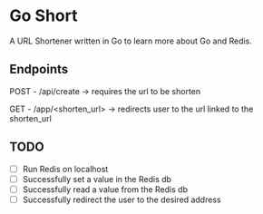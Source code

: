 # Go Short
A URL Shortener written in Go to learn more about Go and Redis.


## Endpoints
POST - /api/create -> requires the url to be shorten

GET - /app/<shorten_url> -> redirects user to the url linked to the shorten_url


## TODO
* [ ] Run Redis on localhost
* [ ] Successfully set a value in the Redis db
* [ ] Successfully read a value from the Redis db
* [ ] Successfully redirect the user to the desired address 
